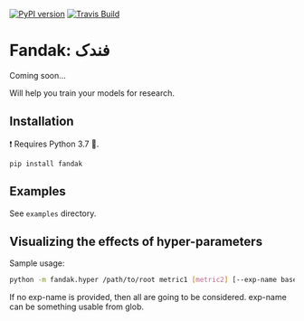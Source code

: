 [![PyPI version](https://badge.fury.io/py/fandak.svg)](https://pypi.org/project/fandak/)
[![Travis Build](https://api.travis-ci.com/yassersouri/fandak.svg?branch=master)](https://travis-ci.com/yassersouri/fandak)

# Fandak: فندک

Coming soon...

Will help you train your models for research.

## Installation

:exclamation: Requires Python 3.7 :snake:.

`pip install fandak`

## Examples

See `examples` directory.


## Visualizing the effects of hyper-parameters

Sample usage:

```bash
python -m fandak.hyper /path/to/root metric1 [metric2] [--exp-name baseline-*]
```

If no exp-name is provided, then all are going to be considered.
exp-name can be something usable from glob.